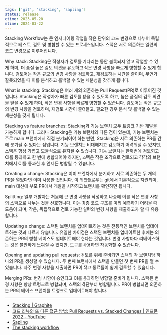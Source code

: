 ```yaml
---
tags: ['git', 'stacking', 'sapling']
status: release
ctime: 2023-05-20
mtime: 2024-03-22
---
```


Stacking Workflow는 큰 엔지니어링 작업을 작은 단위의 코드 변경으로 나누어 독립적으로 테스트, 검토 및 병합할 수 있는 프로세스입니다. 스택은 서로 의존하는 일련의 코드 변경으로 이루어집니다.

Why stack: Stacking은 작성자가 검토를 기다리는 동안 블록되지 않고 작업할 수 있게 하며, 더 품질 높은 검토 의견을 유도하고 작은 변경 사항을 빠르게 병합할 수 있게 합니다. 검토어는 작은 규모의 변경 사항을 검토하고, 재검토하는 시간을 줄이며, 무언가 잘못되었을 때 이를 분석하고 롤백할 수 있는 세분성을 갖추게 됩니다.

What is stacking: Stacking은 여러 개의 의존하는 Pull Request(PR)로 이루어진 것입니다. Stacking은 작성자가 빠른 검토를 받을 수 있도록 하고, 높은 품질의 검토 의견을 얻을 수 있게 하며, 작은 변경 사항을 빠르게 병합할 수 있습니다. 검토어는 작은 규모의 변경 사항을 검토하며, 재검토 시간이 줄어들고, 필요한 경우 분석 및 롤백할 수 있는 세분성을 갖게 됩니다.

Stacking vs feature branches: Stacking과 기능 브랜치 모두 트렁크 기반 개발을 가능하게 합니다. 그러나 Stacking은 기능 브랜치와 다른 점이 있는데, 기능 브랜치는 주로 main 브랜치에서 직접 분기되어야 하는 반면, Stacking은 서로 의존하는 PR들 간에 분기될 수 있다는 점입니다. 기능 브랜치는 비대해지고 검토하기 어려워질 수 있지만, 스택은 항상 가볍고 모듈식으로 유지될 수 있습니다. 기능 브랜치는 한꺼번에 검토되고 CI를 통과하고 한 번에 병합되어야 하지만, 스택은 작은 조각으로 검토되고 각각의 브랜치에서 CI를 통과한 후 언제든 병합될 수 있습니다.

Creating a change: Stacking은 이미 브랜치에서 분기하고 서로 의존하는 두 개의 PR을 열었다면 이미 사용한 것입니다. 이 워크플로우는 git에서 기본적으로 지원되며, main 대신에 부모 PR에서 개발을 시작하고 브랜치를 확인하면 됩니다.

Splitting: 일부 개발자는 처음에 큰 변경 사항을 작성하고 나중에 이를 작은 변경 사항의 스택으로 나누는 것을 선호합니다. 이는 최종 코드 구조를 미리 예측하기 어려울 때 도움이 되며, 작은, 독립적으로 검토 가능한 일련의 변경 사항을 제출하고자 할 때 유용합니다.

Updating a change: 스택된 브랜치를 업데이트하는 것은 전통적인 브랜치를 업데이트하는 것과 다르지 않습니다. 유일한 차이점은 스택된 브랜치를 업데이트한 후에는 의존하는 PR의 병합 베이스도 업데이트해야 한다는 것입니다. 변경 사항마다 리베이스하는 것은 불안하게 느껴질 수 있지만, 도구를 사용하면 자동화할 수 있습니다.

Opening and updating pull requests: 검토를 위해 준비되면 스택의 각 브랜치당 하나의 PR을 생성할 수 있습니다. 두 번째 브랜치에서 스택을 만들면 첫 번째 PR을 열 수 있습니다. 자주 변경 사항을 제출하면 PR이 작고 동료들이 쉽게 검토할 수 있습니다.

Merging PRs: 변경 사항이 승인되고 CI를 통과하면 병합할 준비가 됩니다. 스택된 변경 사항은 항상 트렁크로 병합되며, 스택의 하단부터 병합됩니다. PR이 병합되면 의존하는 PR의 베이스 브랜치를 트렁크로 업데이트해야 합니다.

---

- [Stacking | Graphite](https://graphite.dev/stacking)
- [코드 리뷰의 또 다른 접근 방법: Pull Requests vs. Stacked Changes | 인프콘 2022 - YouTube](https://youtu.be/XRZPkYnWa48)
- [Sapling](https://sapling-scm.com/)
- [The stacking workflow](https://stacking.dev/)
